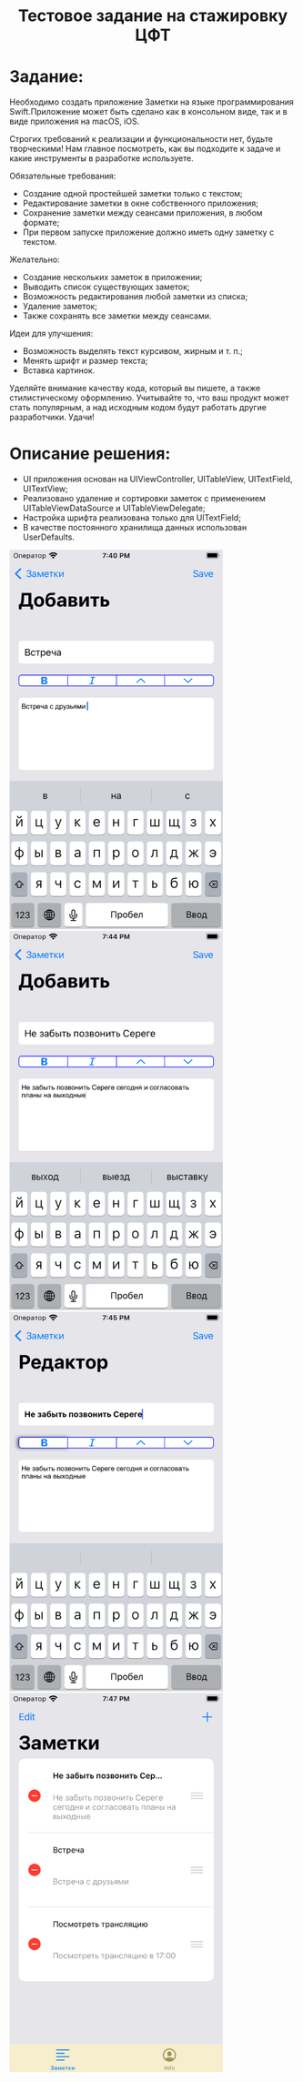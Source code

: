 <h1 align="center">Тестовое задание на стажировку  ЦФТ

# Задание: 

Необходимо создать приложение Заметки на языке программирования Swift.Приложение может быть сделано как в консольном виде, так и в виде приложения на macOS, iOS.

Строгих требований к реализации и функциональности нет, будьте творческими! Нам главное посмотреть, как вы подходите к задаче и какие инструменты в
разработке используете.

Обязательные требования:
- Создание одной простейшей заметки только с текстом;
- Редактирование заметки в окне собственного приложения;
- Сохранение заметки между сеансами приложения, в любом формате;
- При первом запуске приложение должно иметь одну заметку с текстом.

Желательно:
- Создание нескольких заметок в приложении;
- Выводить список существующих заметок;
- Возможность редактирования любой заметки из списка;
- Удаление заметок;
- Также сохранять все заметки между сеансами.

Идеи для улучшения:
- Возможность выделять текст курсивом, жирным и т. п.;
- Менять шрифт и размер текста;
- Вставка картинок.

Уделяйте внимание качеству кода, который вы пишете, а также стилистическому оформлению. Учитывайте то, что ваш продукт может стать популярным, а над исходным кодом будут работать другие разработчики. Удачи!


# Описание решения: 

- UI приложения основан на UIViewController, UITableView, UITextField, UITextView;
- Реализовано удаление и сортировки заметок с применением UITableViewDataSource и UITableViewDelegate;
- Настройка шрифта реализована только для UITextField;
- В качестве постоянного хранилища данных использован UserDefaults.


<img src="Read_me_Images/Simulator Screen Shot3.png" alt="Задана ширина и высота" width="375" height="667"> <img src="Read_me_Images/Simulator Screen Shot4.png" alt="Задана ширина и высота" width="375" height="667"> <img src="Read_me_Images/Simulator Screen Shot5.png" alt="Задана ширина и высота" width="375" height="667"> <img src="Read_me_Images/Simulator Screen Shot6.png" alt="Задана ширина и высота" width="375" height="667">

